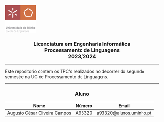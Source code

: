 <img src='uminho.png' width="20%"/>

<h3 align="center">Licenciatura em Engenharia Informática <br> Processamento de Linguagens <br> 2023/2024 </h3>

---

Este repositorio contem os TPC's realizados no decorrer do segundo semestre na UC de Processamento de Linguagens.

---
<h3 align="center">Aluno</h3>

<div align="center">


| Nome                          | Número | Email                   |
| ----------------------------- | ------ | ----------------------- |
| Augusto César Oliveira Campos | A93320 | a93320@alunos.uminho.pt |



</div>

